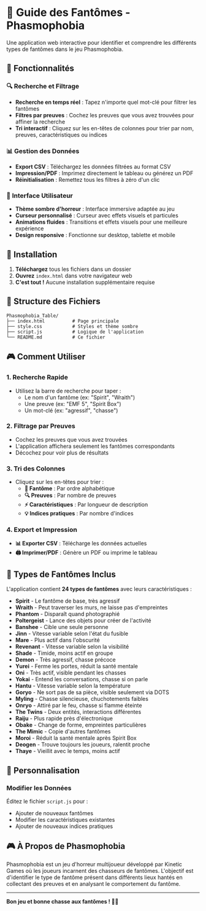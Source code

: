 # 👻 Guide des Fantômes - Phasmophobia

Une application web interactive pour identifier et comprendre les différents types de fantômes dans le jeu Phasmophobia.

## 🎯 Fonctionnalités

### 🔍 **Recherche et Filtrage**

- **Recherche en temps réel** : Tapez n'importe quel mot-clé pour filtrer les fantômes
- **Filtres par preuves** : Cochez les preuves que vous avez trouvées pour affiner la recherche
- **Tri interactif** : Cliquez sur les en-têtes de colonnes pour trier par nom, preuves, caractéristiques ou indices

### 📊 **Gestion des Données**

- **Export CSV** : Téléchargez les données filtrées au format CSV
- **Impression/PDF** : Imprimez directement le tableau ou générez un PDF
- **Réinitialisation** : Remettez tous les filtres à zéro d'un clic

### 🎨 **Interface Utilisateur**

- **Thème sombre d'horreur** : Interface immersive adaptée au jeu
- **Curseur personnalisé** : Curseur avec effets visuels et particules
- **Animations fluides** : Transitions et effets visuels pour une meilleure expérience
- **Design responsive** : Fonctionne sur desktop, tablette et mobile

## 🚀 Installation

1. **Téléchargez** tous les fichiers dans un dossier
2. **Ouvrez** `index.html` dans votre navigateur web
3. **C'est tout !** Aucune installation supplémentaire requise

## 📁 Structure des Fichiers

```
Phasmophobia_Table/
├── index.html          # Page principale
├── style.css           # Styles et thème sombre
├── script.js           # Logique de l'application
└── README.md           # Ce fichier
```

## 🎮 Comment Utiliser

### 1. **Recherche Rapide**

- Utilisez la barre de recherche pour taper :
  - Le nom d'un fantôme (ex: "Spirit", "Wraith")
  - Une preuve (ex: "EMF 5", "Spirit Box")
  - Un mot-clé (ex: "agressif", "chasse")

### 2. **Filtrage par Preuves**

- Cochez les preuves que vous avez trouvées
- L'application affichera seulement les fantômes correspondants
- Décochez pour voir plus de résultats

### 3. **Tri des Colonnes**

- Cliquez sur les en-têtes pour trier :
  - **👻 Fantôme** : Par ordre alphabétique
  - **🔍 Preuves** : Par nombre de preuves
  - **⚡ Caractéristiques** : Par longueur de description
  - **💡 Indices pratiques** : Par nombre d'indices

### 4. **Export et Impression**

- **📊 Exporter CSV** : Télécharge les données actuelles
- **🖨️ Imprimer/PDF** : Génère un PDF ou imprime le tableau

## 👻 Types de Fantômes Inclus

L'application contient **24 types de fantômes** avec leurs caractéristiques :

- **Spirit** - Le fantôme de base, très agressif
- **Wraith** - Peut traverser les murs, ne laisse pas d'empreintes
- **Phantom** - Disparaît quand photographié
- **Poltergeist** - Lance des objets pour créer de l'activité
- **Banshee** - Cible une seule personne
- **Jinn** - Vitesse variable selon l'état du fusible
- **Mare** - Plus actif dans l'obscurité
- **Revenant** - Vitesse variable selon la visibilité
- **Shade** - Timide, moins actif en groupe
- **Demon** - Très agressif, chasse précoce
- **Yurei** - Ferme les portes, réduit la santé mentale
- **Oni** - Très actif, visible pendant les chasses
- **Yokai** - Entend les conversations, chasse si on parle
- **Hantu** - Vitesse variable selon la température
- **Goryo** - Ne sort pas de sa pièce, visible seulement via DOTS
- **Myling** - Chasse silencieuse, chuchotements faibles
- **Onryo** - Attiré par le feu, chasse si flamme éteinte
- **The Twins** - Deux entités, interactions différentes
- **Raiju** - Plus rapide près d'électronique
- **Obake** - Change de forme, empreintes particulières
- **The Mimic** - Copie d'autres fantômes
- **Moroi** - Réduit la santé mentale après Spirit Box
- **Deogen** - Trouve toujours les joueurs, ralentit proche
- **Thaye** - Vieillit avec le temps, moins actif

## 🔧 Personnalisation

### Modifier les Données

Éditez le fichier `script.js` pour :

- Ajouter de nouveaux fantômes
- Modifier les caractéristiques existantes
- Ajouter de nouveaux indices pratiques

## 🎮 À Propos de Phasmophobia

Phasmophobia est un jeu d'horreur multijoueur développé par Kinetic Games où les joueurs incarnent des chasseurs de fantômes. L'objectif est d'identifier le type de fantôme présent dans différents lieux hantés en collectant des preuves et en analysant le comportement du fantôme.

---

**Bon jeu et bonne chasse aux fantômes ! 👻✨**

